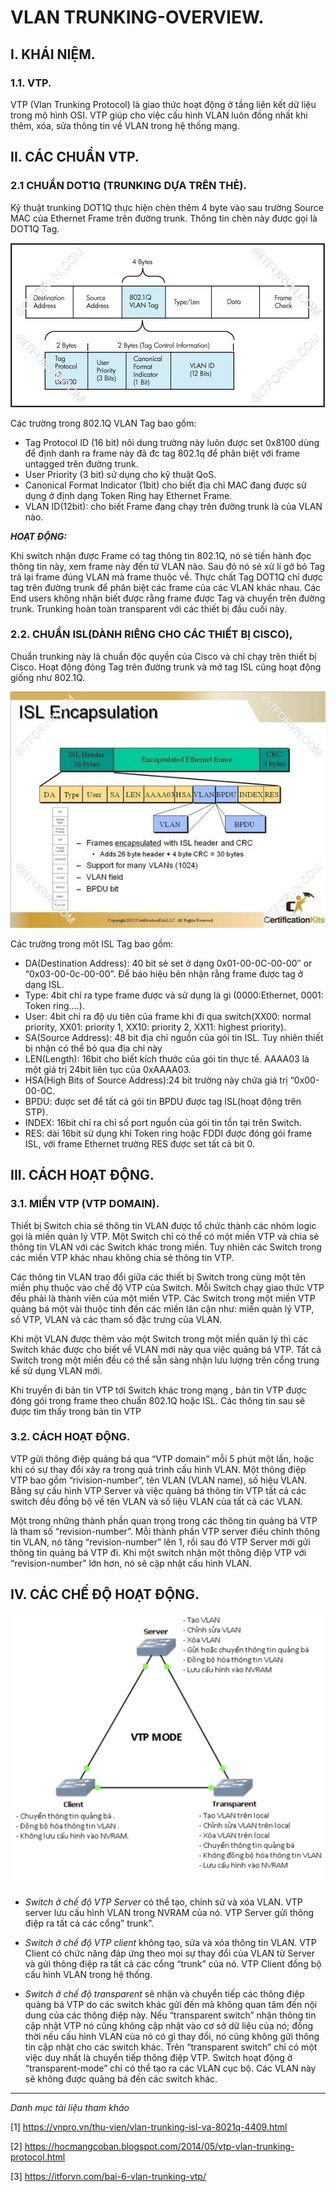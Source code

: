 # VLAN TRUNKING-OVERVIEW.

## I. KHÁI NIỆM.

### 1.1. VTP.

VTP (Vlan Trunking Protocol) là giao thức hoạt động ở tầng liên kết dữ liệu trong mô hình OSI. VTP giúp cho việc cấu hình VLAN luôn đồng nhất khi thêm, xóa, sửa thông tin về VLAN trong hệ thống mạng.


## II. CÁC CHUẨN VTP.

### 2.1 CHUẨN DOT1Q (TRUNKING DỰA TRÊN THẺ).

Kỹ thuật trunking DOT1Q thực hiện chèn thêm 4 byte vào sau trường Source MAC của Ethernet Frame trên đường trunk. Thông tin chèn này được gọi là DOT1Q Tag.

![Hình: ](../images/8_DOT1Q.jpg)

Các trường trong 802.1Q VLAN Tag bao gồm:
- Tag Protocol ID (16 bit) nôi dung trường này luôn được set 0x8100 dùng để định danh ra frame này đã đc tag 802.1q để phân biệt với frame untagged trên đường trunk.
- User Priority (3 bit) sử dụng cho kỹ thuật QoS.
- Canonical Format Indicator (1bit) cho biết địa chỉ MAC đang được sử dụng ở định dạng Token Ring hay Ethernet Frame.
- VLAN ID(12bit): cho biết Frame đang chạy trên đường trunk là của VLAN nào.


***HOẠT ĐỘNG:*** 


Khi switch nhận được Frame có tag thông tin 802.1Q, nó sẻ tiến hành đọc thông tin này, xem frame này đến từ VLAN nào. Sau đó nó sẻ xử lí gở bỏ Tag trả lại frame đúng VLAN mà frame thuộc về. Thực chất Tag DOT1Q chỉ được tag trên đường trunk để phân biệt các frame của các VLAN khác nhau. Các End users không nhận biết được rằng frame được Tag và chuyển trên đường trunk. Trunking hoàn toàn transparent với các thiết bị đầu cuối này.

### 2.2. CHUẨN ISL(DÀNH RIÊNG CHO CÁC THIẾT BỊ CISCO),

Chuẩn trunking này là chuẩn độc quyền của Cisco và chỉ chạy trên thiết bị Cisco. Hoạt động đóng Tag trên đường trunk và mở tag ISL cũng hoạt động giống như 802.1Q.

![Hình: ](../images/9_ISL.jpg)

Các trường trong môt ISL Tag bao gồm:

- DA(Destination Address): 40 bit sẻ set ở dạng 0x01-00-0C-00-00″ or “0x03-00-0c-00-00”. Để báo hiệu bên nhận rằng frame được tag ở dạng ISL.
- Type: 4bit chỉ ra type frame được và sử dụng là gì (0000:Ethernet, 0001: Token ring….).
- User: 4bit chỉ ra độ ưu tiên của frame khi đi qua switch(XX00: normal priority, XX01: priority 1, XX10: priority 2, XX11: highest priority).
- SA(Source Address): 48 bit địa chỉ nguồn của gói tin ISL. Tuy nhiên thiết bị nhận có thể bỏ qua địa chỉ này
- LEN(Length): 16bit cho biết kích thước của gói tin thực tế.
AAAA03 là một giá trị 24bit liên tục của  0xAAAA03.
- HSA(High Bits of Source Address):24 bit trường này chứa giá trị “0x00-00-0C.
- BPDU: được set để tất cả gói tin BPDU được tag ISL(hoạt động trên STP).
- INDEX: 16bit chỉ ra chỉ số port nguồn của gói tin tồn tại trên Switch.
- RES: dài 16bit sử dụng khi Token ring hoặc FDDI được đóng gói frame ISL, với frame Ethernet trường RES được set tất cả bit 0.





## III. CÁCH HOẠT ĐỘNG.


### 3.1. MIỀN VTP (VTP DOMAIN).

Thiết bị Switch chia sẻ thông tin VLAN được tổ chức thành các nhóm logic gọi là miền quản lý VTP. Một Switch chỉ có thể có một miền VTP và chia sẻ thông tin VLAN với các Switch khác trong miền. Tuy nhiên các Switch trong các miền VTP khác nhau không chia sẻ thông tin VTP.

Các thông tin VLAN trao đổi giữa các thiết bị Switch trong cùng một tên miền phụ thuộc vào chế độ VTP của Switch. Mỗi Switch chạy giao thức VTP đều phải là thành viên của một miền VTP. Các Switch trong một miền VTP quảng bá một vài thuộc tính đến các miền lân cận như: miền quản lý VTP, số VTP, VLAN và các tham số đặc trưng của VLAN.

Khi một VLAN được thêm vào một Switch trong một miền quản lý thì các Switch khác được cho biết về VLAN mới này qua việc quảng bá VTP. Tất cả Switch trong một miền đều có thể sẵn sàng nhận lưu lượng trên cổng trung kế sử dụng VLAN mới.

Khi truyền đi bản tin VTP tới Switch khác trong mạng , bản tin VTP được đóng gói trong frame theo chuẩn 802.1Q hoặc ISL. Các thông tin sau sẽ được tìm thấy trong bản tin VTP

### 3.2. CÁCH HOẠT ĐỘNG.

VTP gửi thông điệp quảng bá qua “VTP domain” mỗi 5 phút một lần, hoặc khi có sự thay đổi xảy ra trong quá trình cấu hình VLAN. Một thông điệp VTP bao gồm “rivision-number”, tên VLAN (VLAN name), số hiệu VLAN. Bằng sự cấu hình VTP Server và việc quảng bá thông tin VTP tất cả các switch đều đồng bộ về tên VLAN và số liệu VLAN của tất cả các VLAN.

Một trong những thành phần quan trọng trong các thông tin quảng bá VTP là tham số “revision-number”.  Mỗi thành phần VTP server điều chỉnh thông tin VLAN, nó tăng “revision-number” lên 1, rồi sau đó VTP Server mới gửi thông tin quảng bá VTP đi. Khi một switch nhận một thông điệp VTP với “revision-number” lớn hơn, nó sẽ cập nhật cấu hình VLAN.





## IV. CÁC CHẾ ĐỘ HOẠT ĐỘNG.




![Hình: ](../images/7_che-do_VTP.png)


* _Switch ở chế độ VTP Server_ có thể tạo, chỉnh sử và xóa VLAN. VTP server lưu cấu hình VLAN trong NVRAM của nó. VTP Server gửi thông điệp ra tất cả các cổng” trunk”.

* _Switch ở chế độ VTP client_ không tạo, sửa và xóa thông tin VLAN. VTP Client có chức năng đáp ứng theo mọi sự thay đổi của VLAN từ Server và gửi thông điệp ra tất cả các cổng “trunk” của nó. VTP Client đồng bộ cấu hình VLAN trong hệ thống.

* _Switch ở chế độ transparent_ sẽ nhận và chuyển tiếp các thông điệp quảng bá VTP do các switch khác gửi đến mà không quan tâm đến nội dung của các thông điệp này. Nếu “transparent switch” nhận thông tin cập nhật VTP nó cũng không cập nhật vào cơ sở dữ liệu của nó; đồng thời nếu cấu hình VLAN của nó có gì thay đổi, nó cũng không gửi thông tin cập nhật cho các switch khác. Trên “transparent switch” chỉ có một việc duy nhất là chuyển tiếp thông điệp VTP. Switch hoạt động ở “transparent-mode” chỉ có thể tạo ra các VLAN cục bộ. Các VLAN này sẽ không được quảng bá đến các switch khác.



---
*Danh mục tài liệu tham khảo*

[1] https://vnpro.vn/thu-vien/vlan-trunking-isl-va-8021q-4409.html

[2] https://hocmangcoban.blogspot.com/2014/05/vtp-vlan-trunking-protocol.html

[3] https://itforvn.com/bai-6-vlan-trunking-vtp/